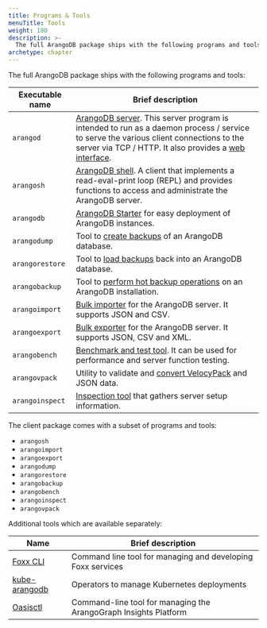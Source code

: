 ```yaml
---
title: Programs & Tools
menuTitle: Tools
weight: 180
description: >-
  The full ArangoDB package ships with the following programs and tools
archetype: chapter
---
```

The full ArangoDB package ships with the following programs and tools:

| Executable name | Brief description |
|-----------------|-------------------|
| `arangod`       | [ArangoDB server](../arangodb-server/_index.md). This server program is intended to run as a daemon process / service to serve the various client connections to the server via TCP / HTTP. It also provides a [web interface](../web-interface/_index.md).
| `arangosh`      | [ArangoDB shell](arangodb-shell/_index.md). A client that implements a read-eval-print loop (REPL) and provides functions to access and administrate the ArangoDB server.
| `arangodb`      | [ArangoDB Starter](arangodb-starter/_index.md) for easy deployment of ArangoDB instances.
| `arangodump`    | Tool to [create backups](arangodump/_index.md) of an ArangoDB database.
| `arangorestore` | Tool to [load backups](arangorestore/_index.md) back into an ArangoDB database.
| `arangobackup`  | Tool to [perform hot backup operations](arangobackup/_index.md) on an ArangoDB installation.
| `arangoimport`  | [Bulk importer](arangoimport/_index.md) for the ArangoDB server. It supports JSON and CSV.
| `arangoexport`  | [Bulk exporter](arangoexport/_index.md) for the ArangoDB server. It supports JSON, CSV and XML.
| `arangobench`   | [Benchmark and test tool](arangobench/_index.md). It can be used for performance and server function testing.
| `arangovpack`   | Utility to validate and [convert VelocyPack](arangovpack/_index.md) and JSON data.
| `arangoinspect` | [Inspection tool](arangoinspect/_index.md) that gathers server setup information.

The client package comes with a subset of programs and tools:

- `arangosh`
- `arangoimport`
- `arangoexport`
- `arangodump`
- `arangorestore`
- `arangobackup`
- `arangobench`
- `arangoinspect`
- `arangovpack`

Additional tools which are available separately:

| Name            | Brief description |
|-----------------|-------------------|
| [Foxx CLI](foxx-cli/_index.md) | Command line tool for managing and developing Foxx services
| [kube-arangodb](../../deploy/deployment/kubernetes/_index.md) | Operators to manage Kubernetes deployments
| [Oasisctl](../../arangograph/oasisctl/_index.md) | Command-line tool for managing the ArangoGraph Insights Platform
